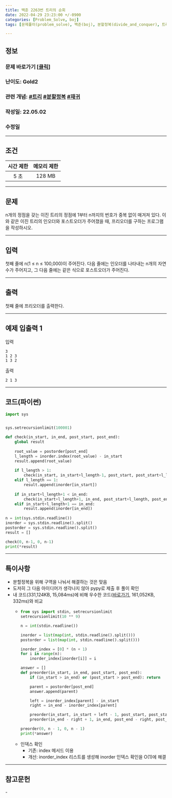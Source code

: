 ```yaml
---
title: 백준 2263번 트리의 순회
date: 2022-04-29 23:23:00 +/-0900
categories: [Problem_Solve, boj]
tags: [문제풀이(problem_solve), 백준(boj), 분할정복(divide_and_conquer), 트리(tree), 재귀(recursion)]

---
```

## 정보
### 문제 바로가기 [[클릭](https://www.acmicpc.net/problem/2263)]
### 난이도: Gold2
### 관련 개념: [#트리](https://www.acmicpc.net/problemset?sort=ac_desc&algo=120) [#분할정복](https://www.acmicpc.net/problemset?sort=ac_desc&algo=24) [#재귀](https://www.acmicpc.net/problemset?sort=ac_desc&algo=62)
### 작성일: 22.05.02
### 수정일

---
## 조건

시간 제한|메모리 제한
:---:|:---:
5 초|128 MB

---
## 문제
n개의 정점을 갖는 이진 트리의 정점에 1부터 n까지의 번호가 중복 없이 매겨져 있다. 이와 같은 이진 트리의 인오더와 포스트오더가 주어졌을 때, 프리오더를 구하는 프로그램을 작성하시오.

---
## 입력
첫째 줄에 n(1 ≤ n ≤ 100,000)이 주어진다. 다음 줄에는 인오더를 나타내는 n개의 자연수가 주어지고, 그 다음 줄에는 같은 식으로 포스트오더가 주어진다.

---
## 출력
첫째 줄에 프리오더를 출력한다.

---
## 예제 입출력 1
입력
```
3
1 2 3
1 3 2
```

출력
```
2 1 3
```

---
## 코드(파이썬)
```python
import sys


sys.setrecursionlimit(100001)

def check(in_start, in_end, post_start, post_end):
    global result
    
    root_value = postorder[post_end]
    l_length = inorder.index(root_value) - in_start
    result.append(root_value)
    
    if l_length > 1:
        check(in_start, in_start+l_length-1, post_start, post_start+l_length-1)
    elif l_length == 1:
        result.append(inorder[in_start])
        
    if in_start+l_length+1 < in_end:
        check(in_start+l_length+1, in_end, post_start+l_length, post_end-1)
    elif in_start+l_length+1 == in_end:
        result.append(inorder[in_end])
    
n = int(sys.stdin.readline())
inorder = sys.stdin.readline().split()
postorder = sys.stdin.readline().split()
result = []

check(0, n-1, 0, n-1)
print(*result)

```

---
## 특이사항
- 분할정복을 위해 구역을 나눠서 해결하는 것은 맞음
- 도저히 그 다음 아이디어가 생각나지 않아 pypy로 제출 후 풀이 확인
- 내 코드(331,124KB, 15,084ms)에 비해 우수한 코드([바로가기](https://www.acmicpc.net/source/42681200), 161,052KB, 332ms)와 비교
  - ```python
    from sys import stdin, setrecursionlimit
    setrecursionlimit(10 ** 9)

    n = int(stdin.readline())

    inorder = list(map(int, stdin.readline().split()))
    postorder = list(map(int, stdin.readline().split()))

    inorder_index = [0] * (n + 1)
    for i in range(n):
        inorder_index[inorder[i]] = i

    answer = []
    def preorder(in_start, in_end, post_start, post_end):
        if (in_start > in_end) or (post_start > post_end): return

        parent = postorder[post_end]
        answer.append(parent)

        left = inorder_index[parent] - in_start
        right = in_end - inorder_index[parent]

        preorder(in_start, in_start + left - 1, post_start, post_start + left - 1)
        preorder(in_end - right + 1, in_end, post_end - right, post_end - 1)

    preorder(0, n - 1, 0, n - 1)
    print(*answer)
    ```
  - 인덱스 확인
    - 기존: index 메서드 이용
    - 개선: inorder_index 리스트를 생성해 inorder 인덱스 확인을 O(1)에 해결

---
## 참고문헌
\-
 